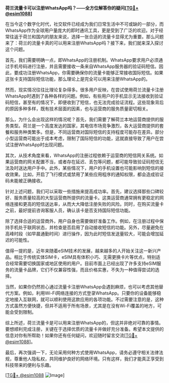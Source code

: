 **荷兰流量卡可以注册WhatsApp吗？——全方位解答你的疑问[[TG💪+ @esim1088](https://t.me/s/esim1088)]**

在当今这个数字化时代，社交软件已经成为我们日常生活中不可或缺的一部分，而WhatsApp作为全球用户量庞大的即时通讯工具，更是受到了广泛的欢迎。对于经常往返于荷兰和国内的朋友来说，选择一张合适的流量卡显得尤为重要。那么问题来了：荷兰的流量卡真的可以用来注册WhatsApp吗？接下来，我们就来深入探讨这个问题。

首先，我们需要明确一点，即WhatsApp的注册机制。WhatsApp要求用户必须通过手机号码进行注册，并且需要接收一条来自WhatsApp服务器的验证码短信。因此，要成功注册WhatsApp，你需要确保你的流量卡能够正常接收国际短信。如果这张卡支持国际短信功能，那么理论上是完全可以用来注册WhatsApp的。

然而，现实情况往往比理论复杂得多。很多用户反映，在尝试使用荷兰流量卡注册WhatsApp时遇到了各种各样的问题。例如，有些用户的手机显示无法接收到验证码短信，甚至有的情况下，即便收到了短信，也无法完成验证流程。这些现象背后的原因多种多样，既有技术层面的因素，也与运营商的服务质量密切相关。

那么，为什么会出现这样的情况呢？首先，我们需要了解荷兰本地运营商提供的服务类型。荷兰是一个高度发达的国家，其电信市场竞争激烈，各大运营商提供的套餐和服务种类繁多。但是，不同运营商对国际短信的支持程度可能存在差异。部分小型运营商可能出于成本考虑，限制了国际短信的功能，这就直接导致了用户在尝试注册WhatsApp时出现问题。

其次，从技术角度来看，WhatsApp的注册过程依赖于运营商的短信网关系统。如果运营商的网关配置不当，或者存在延迟、丢包等问题，都可能导致验证码短信无法及时送达用户手中。此外，某些情况下，用户的手机设置也可能影响到短信的接收效果。比如，开启了飞行模式或禁用了某些应用程序的通知权限，都会造成验证码未能被正确接收。

针对上述问题，我们可以采取一些措施来提高成功率。首先，建议选择那些口碑较好、服务质量较高的大型运营商所提供的流量卡。这类运营商通常拥有更稳定的网络连接和更高的短信送达率，从而大大降低注册失败的风险。同时，在购买流量卡之前，最好提前咨询客服人员，确认该卡是否支持国际短信功能。

除了选择合适的运营商外，用户自身也需要做好准备工作。例如，在注册过程中保持手机处于联网状态，并检查是否启用了自动接收短信的功能。另外，尽量避免在高峰时段（如早晨通勤时间）进行操作，因为此时短信发送量较大，可能会增加延迟的可能性。

值得一提的是，近年来随着eSIM技术的发展，越来越多的人开始关注这一新兴产品。相比于传统实体SIM卡，eSIM具有体积小巧、无需更换卡片等优点，特别适合经常需要切换国家或地区使用的用户。目前市面上已经出现了许多支持eSIM服务的流量卡品牌，它们不仅兼容性强，而且价格实惠，不失为一种值得尝试的选择。

当然，如果你仍然担心通过流量卡注册WhatsApp会遇到麻烦，也可以考虑其他替代方案。例如，利用Wi-Fi网络连接的方式登录WhatsApp。只要你的设备能够稳定地接入互联网，就可以顺利使用这款应用的各项功能。不过需要注意的是，这种方式虽然方便快捷，但并不适用于所有场景，尤其是在没有Wi-Fi覆盖的地方，可能会受到限制。

综上所述，荷兰流量卡是可以用来注册WhatsApp的，但这并非绝对可靠的事情。要想顺利完成注册，关键在于选择优质的流量卡并做好充分准备。希望本文提供的信息对你有所帮助！如果你还有任何疑问，欢迎随时留言交流[[TG💪+ @esim1088](https://t.me/s/esim1088)]。

最后，再次强调一下，无论采用何种方式使用WhatsApp，请务必遵守相关法律法规，尊重他人隐私权，共同维护良好的网络环境。只有这样，我们才能真正享受到科技带来的便利与乐趣。

[[TG💪+ @esim1088](https://t.me/s/esim1088) ![Image](https://i.postimg.cc/4NQfJmqS/Snipaste-2025-05-13-00-14-12.png)]